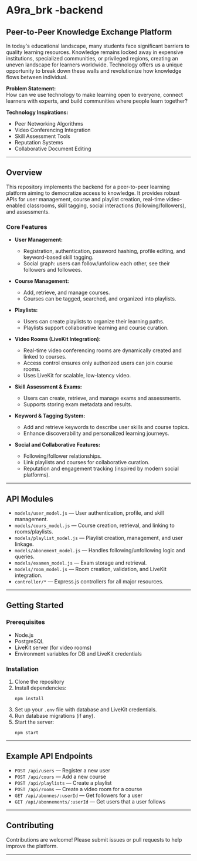 # A9ra_brk -backend

## Peer-to-Peer Knowledge Exchange Platform

In today's educational landscape, many students face significant barriers to quality learning resources. Knowledge remains locked away in expensive institutions, specialized communities, or privileged regions, creating an uneven landscape for learners worldwide. Technology offers us a unique opportunity to break down these walls and revolutionize how knowledge flows between individual.

**Problem Statement:**  
How can we use technology to make learning open to everyone, connect learners with experts, and build communities where people learn together?

**Technology Inspirations:**  
- Peer Networking Algorithms  
- Video Conferencing Integration  
- Skill Assessment Tools  
- Reputation Systems  
- Collaborative Document Editing

---

## Overview

This repository implements the backend for a peer-to-peer learning platform aiming to democratize access to knowledge. It provides robust APIs for user management, course and playlist creation, real-time video-enabled classrooms, skill tagging, social interactions (following/followers), and assessments.

### Core Features

- **User Management:**  
  - Registration, authentication, password hashing, profile editing, and keyword-based skill tagging.
  - Social graph: users can follow/unfollow each other, see their followers and followees.

- **Course Management:**  
  - Add, retrieve, and manage courses.
  - Courses can be tagged, searched, and organized into playlists.

- **Playlists:**  
  - Users can create playlists to organize their learning paths.
  - Playlists support collaborative learning and course curation.

- **Video Rooms (LiveKit Integration):**  
  - Real-time video conferencing rooms are dynamically created and linked to courses.
  - Access control ensures only authorized users can join course rooms.
  - Uses LiveKit for scalable, low-latency video.

- **Skill Assessment & Exams:**  
  - Users can create, retrieve, and manage exams and assessments.
  - Supports storing exam metadata and results.

- **Keyword & Tagging System:**  
  - Add and retrieve keywords to describe user skills and course topics.
  - Enhance discoverability and personalized learning journeys.

- **Social and Collaborative Features:**  
  - Following/follower relationships.
  - Link playlists and courses for collaborative curation.
  - Reputation and engagement tracking (inspired by modern social platforms).

---

## API Modules

- `models/user_model.js` — User authentication, profile, and skill management.
- `models/cours_model.js` — Course creation, retrieval, and linking to rooms/playlists.
- `models/playlist_model.js` — Playlist creation, management, and user linkage.
- `models/abonement_model.js` — Handles following/unfollowing logic and queries.
- `models/examen_model.js` — Exam storage and retrieval.
- `models/room_model.js` — Room creation, validation, and LiveKit integration.
- `controller/*` — Express.js controllers for all major resources.

---

## Getting Started

### Prerequisites

- Node.js
- PostgreSQL
- LiveKit server (for video rooms)
- Environment variables for DB and LiveKit credentials

### Installation

1. Clone the repository
2. Install dependencies:
   ```
   npm install
   ```
3. Set up your `.env` file with database and LiveKit credentials.
4. Run database migrations (if any).
5. Start the server:
   ```
   npm start
   ```

---

## Example API Endpoints

- `POST /api/users` — Register a new user
- `POST /api/cours` — Add a new course
- `POST /api/playlists` — Create a playlist
- `POST /api/rooms` — Create a video room for a course
- `GET /api/abonnes/:userId` — Get followers for a user
- `GET /api/abonnements/:userId` — Get users that a user follows

---

## Contributing

Contributions are welcome! Please submit issues or pull requests to help improve the platform.

---

